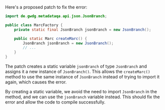 Here's a proposed patch to fix the error:
```java
import de.gwdg.metadataqa.api.json.JsonBranch;

public class MarcFactory {
    private static final JsonBranch jsonBranch = new JsonBranch();

    public static Marc createMarc() {
        JsonBranch jsonBranch = new JsonBranch();
        // ...
    }
}
```
The patch creates a static variable `jsonBranch` of type `JsonBranch` and assigns it a new instance of `JsonBranch()`. This allows the `createMarc()` method to use the same instance of `JsonBranch` instead of trying to import it again, which causes the error.

By creating a static variable, we avoid the need to import `JsonBranch` in the method, and we can use the `jsonBranch` variable instead. This should fix the error and allow the code to compile successfully.